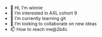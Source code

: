 - 👋 Hi, I’m winnie
- 👀 I’m interested in AXL cohort 9
- 🌱 I’m currently learning git
- 💞️ I’m looking to collaborate on new ideas
- 📫 How to reach me@2b4c

<!---
2b4c/2b4c is a ✨ special ✨ repository because its `README.md` (this file) appears on your GitHub profile.
You can click the Preview link to take a look at your changes.
--->
